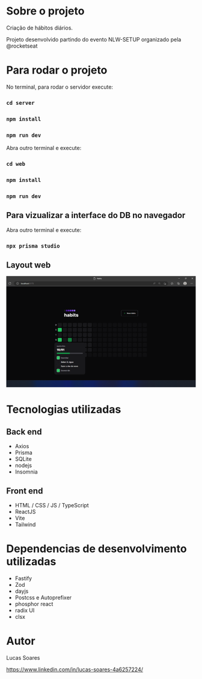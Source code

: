 # Sobre o projeto
Criação de hábitos diários.

Projeto desenvolvido partindo do evento NLW-SETUP organizado pela @rocketseat

# Para rodar o projeto
No terminal, para rodar o servidor execute:

### `cd server`
### `npm install`
### `npm run dev`

Abra outro terminal e execute:

### `cd web`
### `npm install`
### `npm run dev`


## Para vizualizar a interface do DB no navegador 

Abra outro terminal e execute:

### `npx prisma studio`



## Layout web

![Preview](./readme.png)


# Tecnologias utilizadas
## Back end
- Axios
- Prisma
- SQLite
- nodejs
- Insomnia
## Front end
- HTML / CSS / JS / TypeScript
- ReactJS
- Vite
- Tailwind


# Dependencias de desenvolvimento utilizadas

- Fastify
- Zod
- dayjs
- Postcss e Autoprefixer
- phosphor react
- radix UI
- clsx


# Autor

Lucas Soares 

https://www.linkedin.com/in/lucas-soares-4a6257224/


